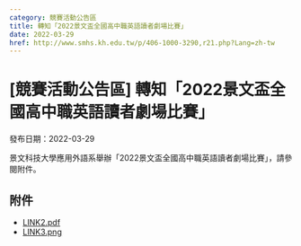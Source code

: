 ```yaml
---
category: 競賽活動公告區
title: 轉知「2022景文盃全國高中職英語讀者劇場比賽」
date: 2022-03-29
href: http://www.smhs.kh.edu.tw/p/406-1000-3290,r21.php?Lang=zh-tw
---
```


# [競賽活動公告區] 轉知「2022景文盃全國高中職英語讀者劇場比賽」

發布日期：2022-03-29

景文科技大學應用外語系舉辦「2022景文盃全國高中職英語讀者劇場比賽」，請參閱附件。

## 附件

- [LINK2.pdf](https://www.smhs.kh.edu.tw/var/file/0/1000/attach/89/pta_3056_5114715_21289.pdf)
- [LINK3.png](https://www.smhs.kh.edu.tw/var/file/0/1000/attach/89/pta_3057_6820462_21289.png)
